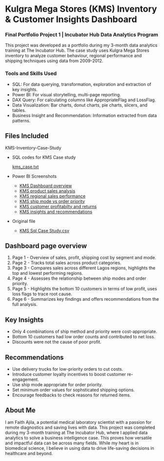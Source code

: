 # Kulgra Mega Stores (KMS) Inventory & Customer Insights Dashboard
### Final Portfolio Project 1 | Incubator Hub Data Analytics Program
This project was developed as a portfolio during my 3-month data analytics training at The Incubator Hub. The case study uses Kulgra Mega Stores inventory to analyze customer behaviour, regional performance and shipping techniques using data from 2009-2012. 

### Tools and Skills Used
- SQL: For data querying, transformation, exploration and extraction of key insights.
- Power BI: For visual storytelling, multi-page reporting.
- DAX Query: For calculating columns like AppropriateFlag and LossFlag.
- Data Visualization: Bar charts, donut charts, pie charts, slicers, and tables.
- Business Insight and Recommendation: Information extracted from data patterns.

## Files Included
KMS-Inventory-Case-Study
- SQL codes for KMS Case study
  
  [kms_case.txt](https://github.com/user-attachments/files/20931072/kms_case.txt)
- Power BI Screenshots
  - [KMS Dashboard overview](https://github.com/user-attachments/assets/8ead18ba-68ec-48d3-9942-79d740ead853)
  - [KMS product sales analysis](https://github.com/user-attachments/assets/8a69101a-3639-44d0-b7e4-b1c2efbc7078)
  - [KMS regional sales performance](https://github.com/user-attachments/assets/6565aaf9-04aa-47b5-8f3d-2147f8af9394)
  - [KMS ship mode vs order priority](https://github.com/user-attachments/assets/20ddef84-646b-44cb-b188-949d82cd556f)
  - [KMS customer profitabilty and returns](https://github.com/user-attachments/assets/d968cdf0-4f9a-4002-9fdf-52a3725680fd)
  - [KMS insights and recommendations](https://github.com/user-attachments/assets/179524ed-112a-4738-a4fa-5830408ec214)

- Original file
  - [KMS Sql Case Study.csv](https://github.com/user-attachments/files/20931614/KMS.Sql.Case.Study.csv)


## Dashboard page overview
1. Page 1 - Overview of sales, profit, shipping cost by segment and mode.
2. Page 2 - Tracks total sales across product categories.
3. Page 3 - Compares sales across different Lagos regions, highlights the top and lowest performing regions.
4. Page 4 - Assesses the relationship between ship modes and order priority.
5. Page 5 - Highlights the bottom 10 customers in terms of low profit, uses loss flags to trace root cause.
6. Page 6 - Summarizes key findings and offers recommendations from the full analysis.

## Key Insights
- Only 4 combinations of ship method and priority were cost-appropriate.
- Bottom 10 customers had low order counts and contributed to net loss.
- Discounts were not the cause of poor profit.

## Recommendations
- Use delivery trucks for low-priority orders to cut costs.
- Introduce customer loyalty incentives to boost customer re-engagement.
- Use ship mode appropriate for order priority.
- Set minimum order values for sophsticated shipping options.
- Encourage feedbacks to check reasons for returned items.

## About Me
I am Faith Ajila, a potential medical laboratory scientist with a passion for remote diagnostics and saving lives with data.
This project was completed during my 3-month training at The Incubator Hub, where I applied data analytics to solve a business intelligence case. This proves how versatile and impactful data can be across many fields. 
While my heart is in biomedical science, I believe in using data to drive life-saving decisions in healthcare and beyond.




